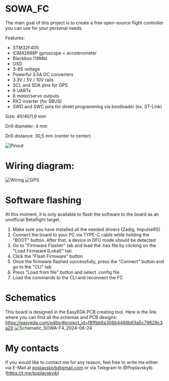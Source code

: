 # SOWA_FC
The main goal of this project is to create a free open-source flight controller you can use for your personal needs.

Features:
- STM32F405
- ICM42688P gyroscope + accelerometer
- Blackbox (16Mb)
- OSD
- 3-8S voltage
- Powerful 3.5A DC converters
- 3.3V / 5V / 10V rails
- SCL and SDA pins for GPS
- 6 UARTs
- 8 motor/servo outputs
- RX2 inverter (for SBUS)
- SWD and SWC pins for direkt programming via bootloader (ex. ST-Link)

Size: 40/40/1,6 mm

Drill diameter: 4 mm

Drill distance: 30,5 mm (center to center)

![Pinout](https://github.com/PoplavskyiB/SOWA_FC/assets/167243322/91d8923b-ebce-4787-a008-98ea8e1d848c)


# Wiring diagram:
![Wiring](https://github.com/PoplavskyiB/SOWA_FC/assets/167243322/2423a88a-3354-4313-ac50-48c41776823a)
![GPS](https://github.com/PoplavskyiB/SOWA_FC/assets/167243322/ae6777eb-1598-49d7-9603-56586d0cb7d1)


# Software flashing

At this moment, it is only available to flash the software to the board as an unofficial Betaflight target.
1) Make sure you have installed all the needed drivers (Zadig, ImpulseRS)
2) Connect the board to your PC via TYPE-C cable while holding the "BOOT" button. After that, a device in DFU mode should be detected
3) Go to "Firmware Flasher" tab and load the .hex file by clicking on the "Load Firmware [Lokal]" tab
4) Click the "Flash Firmware" button
5) Once the firmware flashed successfully, press the "Connect" button and go to the "CLI" tab
6) Press "Load from file" button and select .config file
7) Load the commands to the CLI and reconnect the FC

# Schematics
This board is designed in the EasyEDA PCB creating tool. Here is the link where you can find all the schemas and PCB designs: https://easyeda.com/editor#project_id=f8ffbb6a306b4466b63a5c79629c3a20
![Schematic_SOWA-F4_2024-06-24](https://github.com/PoplavskyiB/SOWA_FC/assets/167243322/1b62517a-4905-46a9-8bb6-6d8feb7ada3f)


# My contacts

If you would like to contact me for any reason, feel free to write me either via E-Mail at poplavskiyb@gmail.com or via Telegram to @Poplavskyib (https://t.me/poplavskyib)

